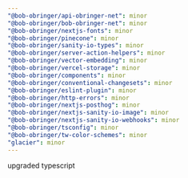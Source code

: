 ```yaml
---
"@bob-obringer/api-obringer-net": minor
"@bob-obringer/bob-obringer-net": minor
"@bob-obringer/nextjs-fonts": minor
"@bob-obringer/pinecone": minor
"@bob-obringer/sanity-io-types": minor
"@bob-obringer/server-action-helpers": minor
"@bob-obringer/vector-embedding": minor
"@bob-obringer/vercel-storage": minor
"@bob-obringer/components": minor
"@bob-obringer/conventional-changesets": minor
"@bob-obringer/eslint-plugin": minor
"@bob-obringer/http-errors": minor
"@bob-obringer/nextjs-posthog": minor
"@bob-obringer/nextjs-sanity-io-image": minor
"@bob-obringer/nextjs-sanity-io-webhooks": minor
"@bob-obringer/tsconfig": minor
"@bob-obringer/tw-color-schemes": minor
"glacier": minor
---
```


upgraded typescript

